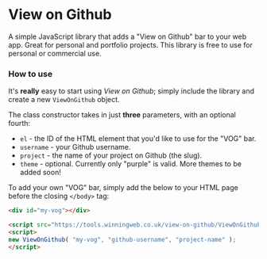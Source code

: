 # View on Github

A simple JavaScript library that adds a "View on Github" bar to your web app. Great for personal 
and portfolio projects. This library is free to use for personal or commercial use.

### How to use

It's **really** easy to start using *View on Github*; simply include the library and create a new 
`ViewOnGithub` object. 

The class constructor takes in just **three** parameters, with an optional fourth: 

- `el` - the ID of the HTML element that you'd like to use for the "VOG" bar.
- `username` - your Github username.
- `project` - the name of your project on Github (the slug).
- `theme` - optional. Currently only "purple" is valid. More themes to be added soon!

To add your own "VOG" bar, simply add the below to your HTML page before the closing `</body>` tag:

```html
<div id="my-vog"></div>

<script src="https://tools.winningweb.co.uk/view-on-github/ViewOnGithub.js"></script>
<script>
new ViewOnGithub( "my-vog", "github-username", "project-name" );
</script>
```